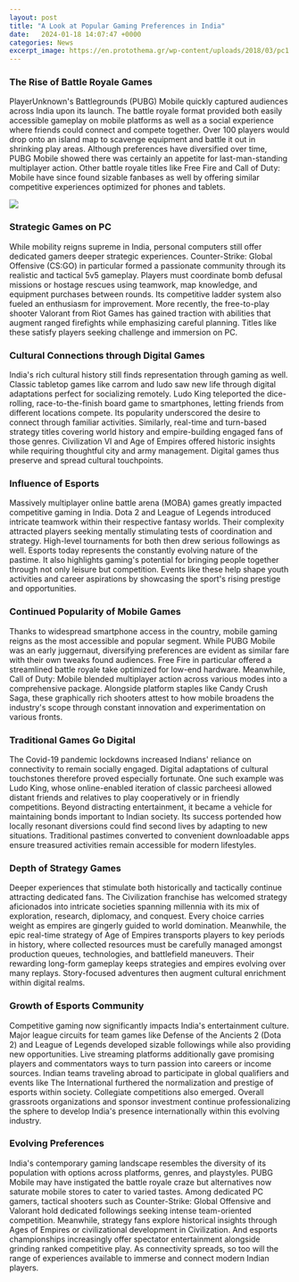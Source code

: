 ```yaml
---
layout: post
title: "A Look at Popular Gaming Preferences in India"
date:   2024-01-18 14:07:47 +0000
categories: News
excerpt_image: https://en.protothema.gr/wp-content/uploads/2018/03/pc1.jpg
---
```

### The Rise of Battle Royale Games

PlayerUnknown's Battlegrounds (PUBG) Mobile quickly captured audiences across India upon its launch. The battle royale format provided both easily accessible gameplay on mobile platforms as well as a social experience where friends could connect and compete together. Over 100 players would drop onto an island map to scavenge equipment and battle it out in shrinking play areas. Although preferences have diversified over time, PUBG Mobile showed there was certainly an appetite for last-man-standing multiplayer action. Other battle royale titles like Free Fire and Call of Duty: Mobile have since found sizable fanbases as well by offering similar competitive experiences optimized for phones and tablets.


![](https://en.protothema.gr/wp-content/uploads/2018/03/pc1.jpg)
### Strategic Games on PC 

While mobility reigns supreme in India, personal computers still offer dedicated gamers deeper strategic experiences. Counter-Strike: Global Offensive (CS:GO) in particular formed a passionate community through its realistic and tactical 5v5 gameplay. Players must coordinate bomb defusal missions or hostage rescues using teamwork, map knowledge, and equipment purchases between rounds. Its competitive ladder system also fueled an enthusiasm for improvement. More recently, the free-to-play shooter Valorant from Riot Games has gained traction with abilities that augment ranged firefights while emphasizing careful planning. Titles like these satisfy players seeking challenge and immersion on PC.

### Cultural Connections through Digital Games

India's rich cultural history still finds representation through gaming as well. Classic tabletop games like carrom and ludo saw new life through digital adaptations perfect for socializing remotely. Ludo King teleported the dice-rolling, race-to-the-finish board game to smartphones, letting friends from different locations compete. Its popularity underscored the desire to connect through familiar activities. Similarly, real-time and turn-based strategy titles covering world history and empire-building engaged fans of those genres. Civilization VI and Age of Empires offered historic insights while requiring thoughtful city and army management. Digital games thus preserve and spread cultural touchpoints.

### Influence of Esports

Massively multiplayer online battle arena (MOBA) games greatly impacted competitive gaming in India. Dota 2 and League of Legends introduced intricate teamwork within their respective fantasy worlds. Their complexity attracted players seeking mentally stimulating tests of coordination and strategy. High-level tournaments for both then drew serious followings as well. Esports today represents the constantly evolving nature of the pastime. It also highlights gaming's potential for bringing people together through not only leisure but competition. Events like these help shape youth activities and career aspirations by showcasing the sport's rising prestige and opportunities.

### Continued Popularity of Mobile Games 

Thanks to widespread smartphone access in the country, mobile gaming reigns as the most accessible and popular segment. While PUBG Mobile was an early juggernaut, diversifying preferences are evident as similar fare with their own tweaks found audiences. Free Fire in particular offered a streamlined battle royale take optimized for low-end hardware. Meanwhile, Call of Duty: Mobile blended multiplayer action across various modes into a comprehensive package. Alongside platform staples like Candy Crush Saga, these graphically rich shooters attest to how mobile broadens the industry's scope through constant innovation and experimentation on various fronts.

### Traditional Games Go Digital

The Covid-19 pandemic lockdowns increased Indians' reliance on connectivity to remain socially engaged. Digital adaptations of cultural touchstones therefore proved especially fortunate. One such example was Ludo King, whose online-enabled iteration of classic parcheesi allowed distant friends and relatives to play cooperatively or in friendly competitions. Beyond distracting entertainment, it became a vehicle for maintaining bonds important to Indian society. Its success portended how locally resonant diversions could find second lives by adapting to new situations. Traditional pastimes converted to convenient downloadable apps ensure treasured activities remain accessible for modern lifestyles.

### Depth of Strategy Games

Deeper experiences that stimulate both historically and tactically continue attracting dedicated fans. The Civilization franchise has welcomed strategy aficionados into intricate societies spanning millennia with its mix of exploration, research, diplomacy, and conquest. Every choice carries weight as empires are gingerly guided to world domination. Meanwhile, the epic real-time strategy of Age of Empires transports players to key periods in history, where collected resources must be carefully managed amongst production queues, technologies, and battlefield maneuvers. Their rewarding long-form gameplay keeps strategies and empires evolving over many replays. Story-focused adventures then augment cultural enrichment within digital realms.

### Growth of Esports Community

Competitive gaming now significantly impacts India's entertainment culture. Major league circuits for team games like Defense of the Ancients 2 (Dota 2) and League of Legends developed sizable followings while also providing new opportunities. Live streaming platforms additionally gave promising players and commentators ways to turn passion into careers or income sources. Indian teams traveling abroad to participate in global qualifiers and events like The International furthered the normalization and prestige of esports within society. Collegiate competitions also emerged. Overall grassroots organizations and sponsor investment continue professionalizing the sphere to develop India's presence internationally within this evolving industry.

### Evolving Preferences

India's contemporary gaming landscape resembles the diversity of its population with options across platforms, genres, and playstyles. PUBG Mobile may have instigated the battle royale craze but alternatives now saturate mobile stores to cater to varied tastes. Among dedicated PC gamers, tactical shooters such as Counter-Strike: Global Offensive and Valorant hold dedicated followings seeking intense team-oriented competition. Meanwhile, strategy fans explore historical insights through Ages of Empires or civilizational development in Civilization. And esports championships increasingly offer spectator entertainment alongside grinding ranked competitive play. As connectivity spreads, so too will the range of experiences available to immerse and connect modern Indian players.